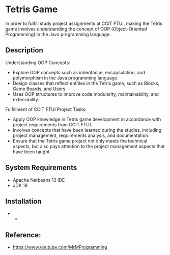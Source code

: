 # Tetris Game
In order to fulfill study project assignments at CCIT FTUI, making the Tetris game involves understanding the concept of OOP (Object-Oriented Programming) in the Java programming language.

## Description
Understanding OOP Concepts:
- Explore OOP concepts such as inheritance, encapsulation, and polymorphism in the Java programming language.
- Design classes that reflect entities in the Tetris game, such as Blocks, Game Boards, and Users.
- Uses OOP structures to improve code modularity, maintainability, and extensibility.

Fulfillment of CCIT FTUI Project Tasks:
- Apply OOP knowledge in Tetris game development in accordance with project requirements from CCIT FTUI.
- Involves concepts that have been learned during the studies, including project management, requirements analysis, and documentation.
- Ensure that the Tetris game project not only meets the technical aspects, but also pays attention to the project management aspects that have been taught.

## System Requirements
- Apache Netbeans 13 IDE
- JDK 18

## Installation
- -

## Reference:
- https://www.youtube.com/MrMProgramming
